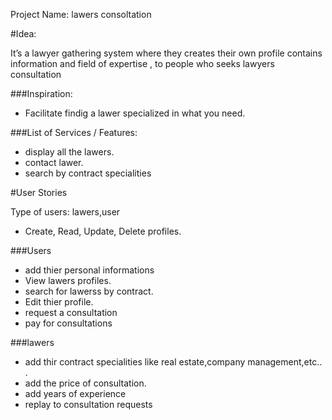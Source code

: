 Project Name: lawers consoltation 

#Idea:

It’s a lawyer gathering system where they creates their own profile contains information and field of expertise , to people who seeks lawyers consultation

###Inspiration:

- Facilitate findig a lawer specialized in what you need.

###List of Services / Features:

- display all the lawers.
- contact lawer.
- search by contract specialities



#User Stories

Type of users: lawers,user

- Create, Read, Update, Delete profiles.




###Users
- add thier personal informations
- View lawers profiles.
- search for lawerss by contract.
- Edit thier profile.
- request a consultation
- pay for consultations


###lawers

- add thir contract specialities like real estate,company management,etc.. .
- add the price of consultation.
- add years of experience
- replay to consultation requests

